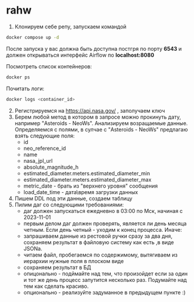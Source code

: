 # rahw

1. Клонируем себе репу, запускаем командой
```bash
docker compose up -d
```
После запуска у вас должна быть доступна постгря по порту **6543** и должен открываться интерфейс Airflow по **localhost:8080**

Посмотреть список контейнеров:
```bash
docker ps 
```
Почитать логи:
```bash
docker logs <container_id> 
```

2. Регистрируемся на https://api.nasa.gov/ , заполучаем ключ
3. Берем любой метод в котором в запросе можно прокинуть дату, например "Asteroids - NeoWs". Анализируем возращаемые данные. Определяемся с полями, в сулчае с "Asteroids - NeoWs" предлагаю взять следующие поля:
   * id
   * neo_reference_id
   * name
   * nasa_jpl_url
   * absolute_magnitude_h
   * estimated_diameter.meters.estimated_diameter_min
   * estimated_diameter.meters.estimated_diameter_max
   * metric_date - брать из "верхнего уровня" сообщения
   * load_date_time - дата\время загрузки данных
4. Пишем DDL под эти данные, создаем таблицу
5. Пилим даг со следующими требованиями:
   * даг должен запускаться ежедневно в 03:00 по Мск, начиная с 2023-11-01
   * первым делом даг должен проверять, является ли день месяца четным. Если день четный - уходим к конец процесса. Иначе:
   * запрашиваем данные из рестовой ручки сразу за два дня, сохраняем результат в файловую систему как есть ,в виде JSONa. 
   * читаем файл, пробегаемся по содержимому, вытягиваем из иерархии нужные поля в плоском виде
   * сохраняем результат в БД
   * опицонально - подймайте над тем, что произойдет если за один и тот же день процесс запутится несколько раз. Подумайте над тем как сделать красиво.
   * опционально - реализуйте задуманное в предыдущем пункте :)
